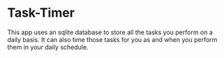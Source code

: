 # Task-Timer
This app uses an sqlite database to store all the tasks you perform on a daily basis. It can also time those tasks for you as and when you perform them in your daily schedule.
